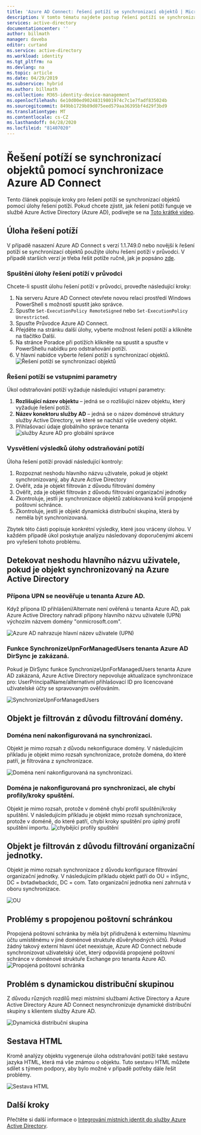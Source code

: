 ```yaml
---
title: 'Azure AD Connect: řešení potíží se synchronizací objektů | Microsoft Docs'
description: V tomto tématu najdete postup řešení potíží se synchronizací objektů pomocí úlohy řešení potíží.
services: active-directory
documentationcenter: ''
author: billmath
manager: daveba
editor: curtand
ms.service: active-directory
ms.workload: identity
ms.tgt_pltfrm: na
ms.devlang: na
ms.topic: article
ms.date: 04/29/2019
ms.subservice: hybrid
ms.author: billmath
ms.collection: M365-identity-device-management
ms.openlocfilehash: 6e10d00ed90248319801974c7c1e7fadf835024b
ms.sourcegitcommit: 849bb1729b89d075eed579aa36395bf4d29f3bd9
ms.translationtype: MT
ms.contentlocale: cs-CZ
ms.lasthandoff: 04/28/2020
ms.locfileid: "81407020"
---
```

# <a name="troubleshoot-object-synchronization-with-azure-ad-connect-sync"></a>Řešení potíží se synchronizací objektů pomocí synchronizace Azure AD Connect
Tento článek popisuje kroky pro řešení potíží se synchronizací objektů pomocí úlohy řešení potíží. Pokud chcete zjistit, jak řešení potíží funguje ve službě Azure Active Directory (Azure AD), podívejte se na [Toto krátké video](https://aka.ms/AADCTSVideo).

## <a name="troubleshooting-task"></a>Úloha řešení potíží
V případě nasazení Azure AD Connect s verzí 1.1.749.0 nebo novější k řešení potíží se synchronizací objektů použijte úlohu řešení potíží v průvodci. V případě starších verzí je třeba řešit potíže ručně, jak je popsáno [zde](tshoot-connect-object-not-syncing.md).

### <a name="run-the-troubleshooting-task-in-the-wizard"></a>Spuštění úlohy řešení potíží v průvodci
Chcete-li spustit úlohu řešení potíží v průvodci, proveďte následující kroky:

1.  Na serveru Azure AD Connect otevřete novou relaci prostředí Windows PowerShell s možností spustit jako správce.
2.  Spusťte `Set-ExecutionPolicy RemoteSigned` nebo `Set-ExecutionPolicy Unrestricted`.
3.  Spusťte Průvodce Azure AD Connect.
4.  Přejděte na stránku další úlohy, vyberte možnost řešení potíží a klikněte na tlačítko Další.
5.  Na stránce Poradce při potížích klikněte na spustit a spusťte v PowerShellu nabídku pro odstraňování potíží.
6.  V hlavní nabídce vyberte řešení potíží s synchronizací objektů.
![Řešení potíží se synchronizací objektů](media/tshoot-connect-objectsync/objsynch11.png)

### <a name="troubleshooting-input-parameters"></a>Řešení potíží se vstupními parametry
Úkol odstraňování potíží vyžaduje následující vstupní parametry:
1.  **Rozlišující název objektu** – jedná se o rozlišující název objektu, který vyžaduje řešení potíží.
2.  **Název konektoru služby AD** – jedná se o název doménové struktury služby Active Directory, ve které se nachází výše uvedený objekt.
3.  Přihlašovací údaje globálního správce tenanta ![služby Azure AD pro globální správce](media/tshoot-connect-objectsync/objsynch1.png)

### <a name="understand-the-results-of-the-troubleshooting-task"></a>Vysvětlení výsledků úlohy odstraňování potíží
Úloha řešení potíží provádí následující kontroly:

1.  Rozpoznat neshodu hlavního názvu uživatele, pokud je objekt synchronizovaný, aby Azure Active Directory
2.  Ověřit, zda je objekt filtrován z důvodu filtrování domény
3.  Ověřit, zda je objekt filtrován z důvodu filtrování organizační jednotky
4.  Zkontroluje, jestli je synchronizace objektů zablokovaná kvůli propojené poštovní schránce.
5. Zkontroluje, jestli je objekt dynamická distribuční skupina, která by neměla být synchronizovaná.

Zbytek této části popisuje konkrétní výsledky, které jsou vráceny úlohou. V každém případě úkol poskytuje analýzu následovaný doporučenými akcemi pro vyřešení tohoto problému.

## <a name="detect-upn-mismatch-if-object-is-synced-to-azure-active-directory"></a>Detekovat neshodu hlavního názvu uživatele, pokud je objekt synchronizovaný na Azure Active Directory
### <a name="upn-suffix-is-not-verified-with-azure-ad-tenant"></a>Přípona UPN se neověřuje u tenanta Azure AD.
Když přípona ID přihlášení/Alternate není ověřená u tenanta Azure AD, pak Azure Active Directory nahradí přípony hlavního názvu uživatele (UPN) výchozím názvem domény "onmicrosoft.com".

![Azure AD nahrazuje hlavní název uživatele (UPN)](media/tshoot-connect-objectsync/objsynch2.png)

### <a name="azure-ad-tenant-dirsync-feature-synchronizeupnformanagedusers-is-disabled"></a>Funkce SynchronizeUpnForManagedUsers tenanta Azure AD DirSync je zakázaná.
Pokud je DirSync funkce SynchronizeUpnForManagedUsers tenanta Azure AD zakázaná, Azure Active Directory nepovoluje aktualizace synchronizace pro: UserPrincipalName/alternativní přihlašovací ID pro licencované uživatelské účty se spravovaným ověřováním.

![SynchronizeUpnForManagedUsers](media/tshoot-connect-objectsync/objsynch4.png)

## <a name="object-is-filtered-due-to-domain-filtering"></a>Objekt je filtrován z důvodu filtrování domény.
### <a name="domain-is-not-configured-to-sync"></a>Doména není nakonfigurovaná na synchronizaci.
Objekt je mimo rozsah z důvodu nekonfigurace domény. V následujícím příkladu je objekt mimo rozsah synchronizace, protože doména, do které patří, je filtrována z synchronizace.

![Doména není nakonfigurovaná na synchronizaci.](media/tshoot-connect-objectsync/objsynch5.png)

### <a name="domain-is-configured-to-sync-but-is-missing-run-profilesrun-steps"></a>Doména je nakonfigurovaná pro synchronizaci, ale chybí profily/kroky spuštění.
Objekt je mimo rozsah, protože v doméně chybí profil spuštění/kroky spuštění. V následujícím příkladu je objekt mimo rozsah synchronizace, protože v doméně, do které patří, chybí kroky spuštění pro úplný profil spuštění importu.
![chybějící profily spuštění](media/tshoot-connect-objectsync/objsynch6.png)

## <a name="object-is-filtered-due-to-ou-filtering"></a>Objekt je filtrován z důvodu filtrování organizační jednotky.
Objekt je mimo rozsah synchronizace z důvodu konfigurace filtrování organizační jednotky. V následujícím příkladu objekt patří do OU = inSync, DC = bvtadwbackdc, DC = com.  Tato organizační jednotka není zahrnutá v oboru synchronizace.</br>

![OU](./media/tshoot-connect-objectsync/objsynch7.png)

## <a name="linked-mailbox-issue"></a>Problémy s propojenou poštovní schránkou
Propojená poštovní schránka by měla být přidružená k externímu hlavnímu účtu umístěnému v jiné doménové struktuře důvěryhodných účtů. Pokud žádný takový externí hlavní účet neexistuje, Azure AD Connect nebude synchronizovat uživatelský účet, který odpovídá propojené poštovní schránce v doménové struktuře Exchange pro tenanta Azure AD.</br>
![Propojená poštovní schránka](./media/tshoot-connect-objectsync/objsynch12.png)

## <a name="dynamic-distribution-group-issue"></a>Problém s dynamickou distribuční skupinou
Z důvodu různých rozdílů mezi místními službami Active Directory a Azure Active Directory Azure AD Connect nesynchronizuje dynamické distribuční skupiny s klientem služby Azure AD.

![Dynamická distribuční skupina](./media/tshoot-connect-objectsync/objsynch13.png)

## <a name="html-report"></a>Sestava HTML
Kromě analýzy objektu vygeneruje úloha odstraňování potíží také sestavu jazyka HTML, která má vše známou o objektu. Tuto sestavu HTML můžete sdílet s týmem podpory, aby bylo možné v případě potřeby dále řešit problémy.

![Sestava HTML](media/tshoot-connect-objectsync/objsynch8.png)

## <a name="next-steps"></a>Další kroky
Přečtěte si další informace o [Integrování místních identit do služby Azure Active Directory](whatis-hybrid-identity.md).
